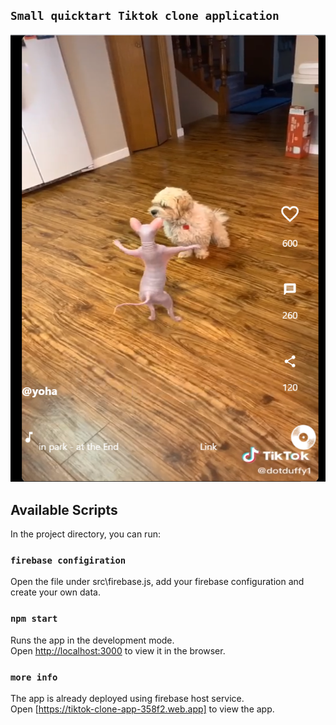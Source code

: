 ## `Small quicktart Tiktok clone application`
![Alt text](./src/assets/images/tiktok-clone-app-screenshot.PNG?raw=true "Tiktok clone app")

## Available Scripts

In the project directory, you can run:

### `firebase configiration`
Open the file under src\firebase.js, add your firebase configuration and create your own data.

### `npm start`

Runs the app in the development mode.<br />
Open [http://localhost:3000](http://localhost:3000) to view it in the browser.

### `more info`

The app is already deployed using firebase host service.<br/>
Open [https://tiktok-clone-app-358f2.web.app] to view the app.





